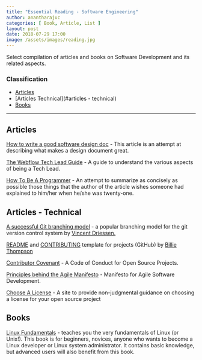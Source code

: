 ```yaml
---
title: "Essential Reading - Software Engineering"
author: anantharajuc
categories: [ Book, Article, List ]
layout: post
date: 2018-07-29 17:00
image: /assets/images/reading.jpg
---
```


Select compilation of articles and books on Software Development and its related aspects.

### Classification
- [Articles](#articles)
- [Articles Technical](#articles - technical)
- [Books](#books)

---

## Articles

<a href="https://medium.freecodecamp.org/how-to-write-a-good-software-design-document-66fcf019569c" target="_blank" >How to write a good software design doc</a> - This article is an attempt at describing what makes a design document great.

<a href="https://github.com/webflow/leadership/blob/master/tech_lead.md" target="_blank" >The Webflow Tech Lead Guide</a> - A guide to understand the various aspects of being a Tech Lead.

<a href="https://github.com/braydie/HowToBeAProgrammer" target="_blank" >How To Be A Programmer</a> - An attempt to summarize as concisely as possible those things that the author of the article wishes someone had explained to him/her when he/she was twenty-one.

## Articles - Technical

<a href="https://nvie.com/posts/a-successful-git-branching-model/" target="_blank" >A successful Git branching model</a> - a popular branching model for the git version control system by <a href="https://nvie.com/about/" target="_blank" >Vincent Driessen.</a>

<a href="https://gist.github.com/PurpleBooth/109311bb0361f32d87a2" target="_blank" >README</a> and <a href="https://gist.github.com/PurpleBooth/b24679402957c63ec426" target="_blank" >CONTRIBUTING</a> template for projects (GitHub) by <a href="https://github.com/PurpleBooth" target="_blank" >Billie Thompson</a>

<a href="https://www.contributor-covenant.org/" target="_blank" >Contributor Covenant</a> - A Code of Conduct for Open Source Projects.

<a href="https://agilemanifesto.org/principles.html" target="_blank" >Principles behind the Agile Manifesto</a> - Manifesto for Agile Software Development.

<a href="https://github.com/github/choosealicense.com" target="_blank" >Choose A License</a> - A site to provide non-judgmental guidance on choosing a license for your open source project

## Books

<a href="http://linux-training.be/linuxfun.pdf" target="_blank" >Linux Fundamentals</a> - teaches you the very fundamentals of Linux (or Unix!). This book is for beginners, novices, anyone who wants to become a Linux developer or Linux system administrator. It contains basic knowledge, but advanced users will also benefit from this book.
